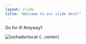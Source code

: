 ```yaml
---
layout: slide
title: "Welcome to our slide deck!"
---
```


Go for it! #myway1

![luchadortocat](https://octodex.github.com/images/luchadortocat.png)
{: .center}

